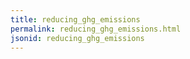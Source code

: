 ```yaml
---
title: reducing_ghg_emissions
permalink: reducing_ghg_emissions.html
jsonid: reducing_ghg_emissions
---
```

